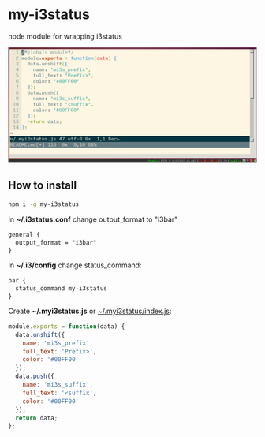 # my-i3status

node module for wrapping i3status 

![](screenshot.png)

## How to install

```sh 
npm i -g my-i3status
```

In **~/.i3status.conf** change output_format to "i3bar"

```
general {
  output_format = "i3bar"
}
```

In **~/.i3/config** change status_command:

```
bar {
  status_command my-i3status
}
```

Create **~/.myi3status.js** or [~/.myi3status/index.js](https://github.com/Bubujka/dotmyi3status/blob/master/index.js):

```js
module.exports = function(data) {
  data.unshift({
    name: 'mi3s_prefix',
    full_text: 'Prefix>',
    color: '#00FF00'
  });
  data.push({
    name: 'mi3s_suffix', 
    full_text: '<suffix', 
    color: '#00FF00'
  });
  return data;
};
```
